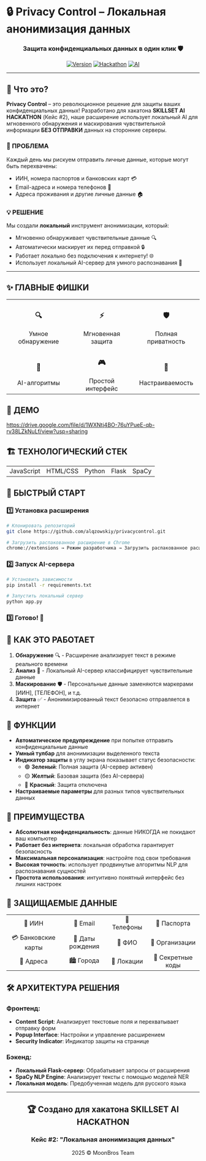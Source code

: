 # 🔒 Privacy Control – Локальная анонимизация данных

<div align="center">
  


<h3>Защита конфиденциальных данных в один клик 🛡️</h3>

[![Version](https://img.shields.io/badge/Версия-1.3-blue.svg)](https://github.com)
[![Hackathon](https://img.shields.io/badge/Хакатон-SKILLSET_AI_HACKATHON-red.svg)]([https://example.com(https://skillset-ai-hackathon.onrender.com/))
[![AI](https://img.shields.io/badge/AI-Powered-green.svg)]([https://example.com](https://spacy.io/))

</div>

---

## 🚀 Что это?

**Privacy Control** – это революционное решение для защиты ваших конфиденциальных данных! Разработано для хакатона **SKILLSET AI HACKATHON** (Кейс #2), наше расширение использует локальный AI для мгновенного обнаружения и маскирования чувствительной информации **БЕЗ ОТПРАВКИ** данных на сторонние серверы.

### 📌 ПРОБЛЕМА

Каждый день мы рискуем отправить личные данные, которые могут быть перехвачены:
- ИИН, номера паспортов и банковских карт 💳
- Email-адреса и номера телефонов 📱
- Адреса проживания и другие личные данные 🏠

### 💡 РЕШЕНИЕ

Мы создали **локальный** инструмент анонимизации, который:
- Мгновенно обнаруживает чувствительные данные 🔍
- Автоматически маскирует их перед отправкой 🔒
- Работает локально без подключения к интернету! 🌐
- Использует локальный AI-сервер для умного распознавания 🧠

---

## ✨ ГЛАВНЫЕ ФИШКИ

<div align="center">
  <table>
    <tr>
      <td align="center"><h3>🔍</h3> Умное обнаружение</td>
      <td align="center"><h3>⚡</h3> Мгновенная защита</td>
      <td align="center"><h3>🛡️</h3> Полная приватность</td>
    </tr>
    <tr>
      <td align="center"><h3>🧠</h3> AI-алгоритмы</td>
      <td align="center"><h3>🎮</h3> Простой интерфейс</td>
      <td align="center"><h3>🔧</h3> Настраиваемость</td>
    </tr>
  </table>
</div>

## 👀 ДЕМО
https://drive.google.com/file/d/1WXNtj4BO-76uYPueE-qb-rv38LZkNuLf/view?usp=sharing


## 🏗️ ТЕХНОЛОГИЧЕСКИЙ СТЕК

<div align="center">
  <table>
    <tr>
      <td align="center">
        JavaScript
      </td>
      <td align="center">
HTML/CSS
      </td>
      <td align="center">
Python
      </td>
      <td align="center">
Flask
      </td>
      <td align="center">SpaCy
      </td>
    </tr>
  </table>
</div>

## 🚀 БЫСТРЫЙ СТАРТ

### 1️⃣ Установка расширения
```bash
# Клонировать репозиторий
git clone https://github.com/alqzowskiy/privacycontrol.git

# Загрузить распакованное расширение в Chrome
chrome://extensions → Режим разработчика → Загрузить распакованное расширение
```

### 2️⃣ Запуск AI-сервера
```bash
# Установить зависимости
pip install -r requirements.txt

# Запустить локальный сервер
python app.py
```

### 3️⃣ Готово! 🎉

## 🔐 КАК ЭТО РАБОТАЕТ


1. **Обнаружение** 🔍 - Расширение анализирует текст в режиме реального времени
2. **Анализ** 🧠 - Локальный AI-сервер классифицирует чувствительные данные
3. **Маскирование** 🛡️ - Персональные данные заменяются маркерами [ИИН], [ТЕЛЕФОН], и т.д.
4. **Защита** ✅ - Анонимизированный текст безопасно отправляется в интернет

## 🧩 ФУНКЦИИ

- **Автоматическое предупреждение** при попытке отправить конфиденциальные данные
- **Умный тулбар** для анонимизации выделенного текста
- **Индикатор защиты** в углу экрана показывает статус безопасности:
  - 🟢 **Зеленый**: Полная защита (AI-сервер активен)
  - 🟡 **Желтый**: Базовая защита (без AI-сервера)
  - 🔴 **Красный**: Защита отключена
- **Настраиваемые параметры** для разных типов чувствительных данных

## 🎯 ПРЕИМУЩЕСТВА

- **Абсолютная конфиденциальность**: данные НИКОГДА не покидают ваш компьютер 
- **Работает без интернета**: локальная обработка гарантирует безопасность
- **Максимальная персонализация**: настройте под свои требования
- **Высокая точность**: использует продвинутые алгоритмы NLP для распознавания сущностей
- **Простота использования**: интуитивно понятный интерфейс без лишних настроек

## 💪 ЗАЩИЩАЕМЫЕ ДАННЫЕ

<div align="center">
  <table>
    <tr>
      <td align="center">📇 ИИН</td>
      <td align="center">📧 Email</td>
      <td align="center">📱 Телефоны</td>
      <td align="center">🪪 Паспорта</td>
    </tr>
    <tr>
      <td align="center">💳 Банковские карты</td>
      <td align="center">📅 Даты рождения</td>
      <td align="center">👤 ФИО</td>
      <td align="center">🏢 Организации</td>
    </tr>
    <tr>
      <td align="center">📍 Адреса</td>
      <td align="center">🏙️ Города</td>
      <td align="center">🌆 Локации</td>
      <td align="center">🔢 Секретные коды</td>
    </tr>
  </table>
</div>

## 🛠️ АРХИТЕКТУРА РЕШЕНИЯ

### Фронтенд:
- **Content Script**: Анализирует текстовые поля и перехватывает отправку форм
- **Popup Interface**: Настройки и управление расширением
- **Security Indicator**: Индикатор защиты на странице

### Бэкенд:
- **Локальный Flask-сервер**: Обрабатывает запросы от расширения
- **SpaCy NLP Engine**: Анализирует тексты с помощью моделей NER
- **Локальная модель**: Предобученная модель для русского языка


---

<div align="center">
  <h2>🏆 Создано для хакатона SKILLSET AI HACKATHON</h2>
  <h3>Кейс #2: "Локальная анонимизация данных"</h3>
  <p>2025 © MoonBros Team</p>
  
</div>
